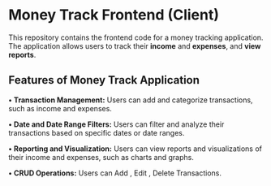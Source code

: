 # Money Track Frontend (Client)
This repository contains the frontend code for a money tracking application. The application allows users to track their **income** and **expenses**, and **view reports**.

## Features of Money Track Application

**•** **Transaction Management:** Users can add and categorize transactions, such as income and expenses.

**•** **Date and Date Range Filters:** Users can filter and analyze their transactions based on specific dates or date ranges.

**•** **Reporting and Visualization:** Users can view reports and visualizations of their income and expenses, such as charts and graphs.

**•** **CRUD Operations:** Users can Add , Edit , Delete Transactions.

